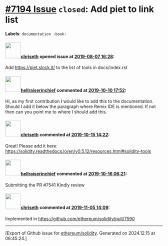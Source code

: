 # [\#7194 Issue](https://github.com/ethereum/solidity/issues/7194) `closed`: Add piet to link list
**Labels**: `documentation :book:`


#### <img src="https://avatars.githubusercontent.com/u/9073706?v=4" width="50">[chriseth](https://github.com/chriseth) opened issue at [2019-08-07 16:28](https://github.com/ethereum/solidity/issues/7194):

Add https://piet.slock.it/ to the list of tools in docs/index.rst

#### <img src="https://avatars.githubusercontent.com/u/6377391?u=3477bd7d6eb560b2275f58f88b136e4bda01fc0c&v=4" width="50">[hellraiserinchief](https://github.com/hellraiserinchief) commented at [2019-10-10 17:52](https://github.com/ethereum/solidity/issues/7194#issuecomment-540699107):

Hi, as my first contribution I would like to add this to the documentation. Should I add it below the paragraph where Remix IDE is mentioned. If not then can you point me to where I should add this.

#### <img src="https://avatars.githubusercontent.com/u/9073706?v=4" width="50">[chriseth](https://github.com/chriseth) commented at [2019-10-15 14:22](https://github.com/ethereum/solidity/issues/7194#issuecomment-542238189):

Great! Please add it here: https://solidity.readthedocs.io/en/v0.5.12/resources.html#solidity-tools

#### <img src="https://avatars.githubusercontent.com/u/6377391?u=3477bd7d6eb560b2275f58f88b136e4bda01fc0c&v=4" width="50">[hellraiserinchief](https://github.com/hellraiserinchief) commented at [2019-10-16 06:21](https://github.com/ethereum/solidity/issues/7194#issuecomment-542539497):

Submitting the PR #7541 
Kindly review

#### <img src="https://avatars.githubusercontent.com/u/9073706?v=4" width="50">[chriseth](https://github.com/chriseth) commented at [2019-11-05 14:09](https://github.com/ethereum/solidity/issues/7194#issuecomment-549838175):

Implemented in https://github.com/ethereum/solidity/pull/7590


-------------------------------------------------------------------------------



[Export of Github issue for [ethereum/solidity](https://github.com/ethereum/solidity). Generated on 2024.12.15 at 06:45:24.]
